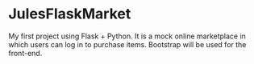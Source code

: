# JulesFlaskMarket
My first project using Flask + Python. It is a mock online marketplace in which users can log in to purchase items. Bootstrap will be used for the front-end.
